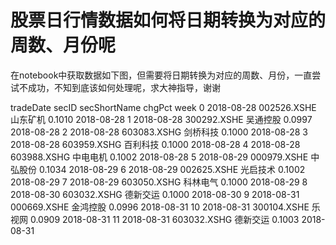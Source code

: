 # 股票日行情数据如何将日期转换为对应的周数、月份呢

在notebook中获取数据如下图，但需要将日期转换为对应的周数、月份，一直尝试不成功，不知到底该如何处理呢，求大神指导，谢谢

tradeDate        secID secShortName  chgPct       week
0   2018-08-28  002526.XSHE         山东矿机  0.1010 2018-08-28
1   2018-08-28  300292.XSHE         吴通控股  0.0997 2018-08-28
2   2018-08-28  603083.XSHG         剑桥科技  0.1000 2018-08-28
3   2018-08-28  603959.XSHG         百利科技  0.1000 2018-08-28
4   2018-08-28  603988.XSHG         中电电机  0.1002 2018-08-28
5   2018-08-29  000979.XSHE         中弘股份  0.1034 2018-08-29
6   2018-08-29  002625.XSHE         光启技术  0.1002 2018-08-29
7   2018-08-29  603050.XSHG         科林电气  0.1000 2018-08-29
8   2018-08-30  603032.XSHG         德新交运  0.1000 2018-08-30
9   2018-08-31  000669.XSHE         金鸿控股  0.0996 2018-08-31
10  2018-08-31  300104.XSHE          乐视网  0.0909 2018-08-31
11  2018-08-31  603032.XSHG         德新交运  0.1003 2018-08-31